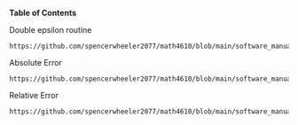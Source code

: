 **Table of Contents**

Double epsilon routine

    https://github.com/spencerwheeler2077/math4610/blob/main/software_manual/softwareman_epsilon.md

Absolute Error

    https://github.com/spencerwheeler2077/math4610/blob/main/software_manual/softwareman_abserror.md

Relative Error
    
    https://github.com/spencerwheeler2077/math4610/blob/main/software_manual/softwareman_relerror.md